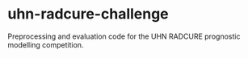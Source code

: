 # uhn-radcure-challenge
Preprocessing and evaluation code for the UHN RADCURE prognostic modelling competition.
